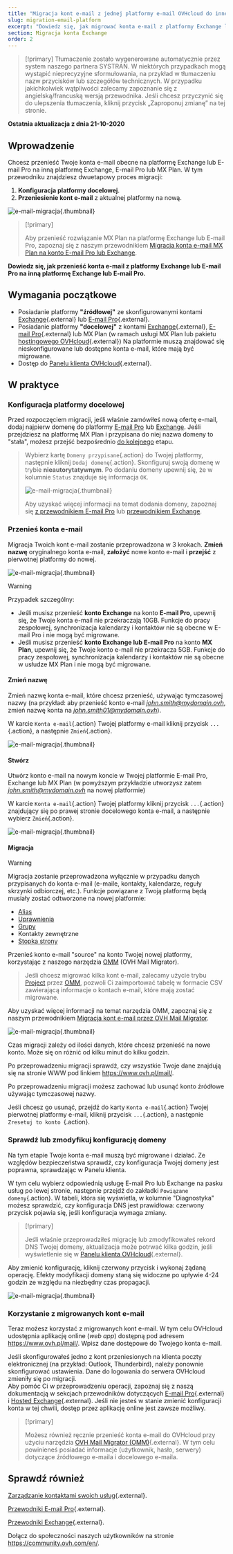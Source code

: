 ```yaml
---
title: "Migracja kont e-mail z jednej platformy e-mail OVHcloud do innej"
slug: migration-email-platform
excerpt: "Dowiedz się, jak migrować konta e-mail z platformy Exchange lub E-mail Pro na inną platformę Exchange, E-mail Pro lub MX Plan"
section: Migracja konta Exchange
order: 2
---
```


> [!primary]
> Tłumaczenie zostało wygenerowane automatycznie przez system naszego partnera SYSTRAN. W niektórych przypadkach mogą wystąpić nieprecyzyjne sformułowania, na przykład w tłumaczeniu nazw przycisków lub szczegółów technicznych. W przypadku jakichkolwiek wątpliwości zalecamy zapoznanie się z angielską/francuską wersją przewodnika. Jeśli chcesz przyczynić się do ulepszenia tłumaczenia, kliknij przycisk „Zaproponuj zmianę” na tej stronie.
>

**Ostatnia aktualizacja z dnia 21-10-2020**

## Wprowadzenie

Chcesz przenieść Twoje konta e-mail obecne na platformę Exchange lub E-mail Pro na inną platformę Exchange, E-mail Pro lub MX Plan. W tym przewodniku znajdziesz dwuetapowy proces migracji:

1. **Konfiguracja platformy docelowej**.
2. **Przeniesienie kont e-mail** z aktualnej platformy na nową.

![e-mail-migracja](images/migration_platform01.gif){.thumbnail}

> [!primary]
>
> Aby przenieść rozwiązanie MX Plan na platformę Exchange lub E-mail Pro, zapoznaj się z naszym przewodnikiem [Migracja konta e-mail MX Plan na konto E-mail Pro lub Exchange](https://docs.ovh.com/pl/microsoft-collaborative-solutions/migracja-adres-e-mail-na-hostingu-na-exchange/).
>

**Dowiedz się, jak przenieść konta e-mail z platformy Exchange lub E-mail Pro na inną platformę Exchange lub E-mail Pro.**

## Wymagania początkowe

- Posiadanie platformy **"źródłowej"** ze skonfigurowanymi kontami [Exchange](https://www.ovhcloud.com/pl/emails/hosted-exchange/){.external} lub [E-mail Pro](https://www.ovhcloud.com/pl/emails/email-pro/){.external}.
- Posiadanie platformy **"docelowej"** z kontami [Exchange](https://www.ovhcloud.com/pl/emails/hosted-exchange/){.external}, [E-mail Pro](https://www.ovhcloud.com/pl/emails/email-pro/){.external} lub MX Plan (w ramach usługi MX Plan lub pakietu [hostingowego OVHcloud](https://www.ovhcloud.com/pl/web-hosting/){.external}) Na platformie muszą znajdować się nieskonfigurowane lub dostępne konta e-mail, które mają być migrowane.
- Dostęp do [Panelu klienta OVHcloud](https://www.ovh.com/auth/?action=gotomanager&from=https://www.ovh.pl/&ovhSubsidiary=pl){.external}.

## W praktyce

### Konfiguracja platformy docelowej

Przed rozpoczęciem migracji, jeśli właśnie zamówiłeś nową ofertę e-mail, dodaj najpierw domenę do platformy [E-mail Pro](https://docs.ovh.com/pl/emails-pro/pierwsza-konfiguracja-email-pro/#etap-2-dodanie-domeny) lub [Exchange](https://docs.ovh.com/pl/microsoft-collaborative-solutions/dodanie-domeny-exchange/). Jeśli przejdziesz na platformę MX Plan i przypisana do niej nazwa domeny to "stała", możesz przejść bezpośrednio [do kolejnego](#accountsmigration) etapu.

> Wybierz kartę `Domeny przypisane`{.action} do Twojej platformy, następnie kliknij `Dodaj domenę`{.action}. Skonfiguruj swoją domenę w trybie **nieautorytatywnym**. Po dodaniu domeny upewnij się, że w kolumnie `Status` znajduje się informacja `OK`.
>
> ![e-mail-migracja](images/migration_platform02.png){.thumbnail}
>
> Aby uzyskać więcej informacji na temat dodania domeny, zapoznaj się [z przewodnikiem E-mail Pro](https://docs.ovh.com/pl/emails-pro/pierwsza-konfiguracja-email-pro/#etap-2-dodanie-domeny) lub [przewodnikiem Exchange](https://docs.ovh.com/pl/microsoft-collaborative-solutions/dodanie-domeny-exchange/).

### Przenieś konta e-mail <a name="accountsmigration"></a>

Migracja Twoich kont e-mail zostanie przeprowadzona w 3 krokach. **Zmień nazwę** oryginalnego konta e-mail, **założyć** nowe konto e-mail i **przejść** z pierwotnej platformy do nowej.

![e-mail-migracja](images/migration_platform03.gif){.thumbnail}

> [!warning]
>
> Przypadek szczególny:
>
> - Jeśli musisz przenieść **konto Exchange** na konto **E-mail Pro**, upewnij się, że Twoje konta e-mail nie przekraczają 10GB. Funkcje do pracy zespołowej, synchronizacja kalendarzy i kontaktów nie są obecne w E-mail Pro i nie mogą być migrowane.
> - Jeśli musisz przenieść **konto Exchange lub E-mail Pro** na konto **MX Plan**, upewnij się, że Twoje konto e-mail nie przekracza 5GB. Funkcje do pracy zespołowej, synchronizacja kalendarzy i kontaktów nie są obecne w usłudze MX Plan i nie mogą być migrowane.

#### Zmień nazwę

Zmień nazwę konta e-mail, które chcesz przenieść, używając tymczasowej nazwy (na przykład: aby przenieść konto e-mail *john.smith@mydomain.ovh*, zmień nazwę konta na *john.smith01@mydomain.ovh*).

W karcie `Konta e-mail`{.action} Twojej platformy e-mail kliknij przycisk `...`{.action}, a następnie `Zmień`{.action}.

![e-mail-migracja](images/migration_platform04.png){.thumbnail}

#### Stwórz

Utwórz konto e-mail na nowym koncie w Twojej platformie E-mail Pro, Exchange lub MX Plan (w powyższym przykładzie utworzysz zatem *john.smith@mydomain.ovh* na nowej platformie)

W karcie `Konta e-mail`{.action} Twojej platformy kliknij przycisk `...`{.action} znajdujący się po prawej stronie docelowego konta e-mail, a następnie wybierz `Zmień`{.action}.

![e-mail-migracja](images/migration_platform05.png){.thumbnail}

#### Migracja

> [!warning]
> 
> Migracja zostanie przeprowadzona wyłącznie w przypadku danych przypisanych do konta e-mail (e-maile, kontakty, kalendarze, reguły skrzynki odbiorczej, etc.). Funkcje powiązane z Twoją platformą będą musiały zostać odtworzone na nowej platformie:
>
> - [Alias](https://docs.ovh.com/pl/microsoft-collaborative-solutions/email-alias/) 
> - [Uprawnienia](https://docs.ovh.com/pl/microsoft-collaborative-solutions/exchange_2013_przyznanie_uprawnien_full_access/) 
> - [Grupy](https://docs.ovh.com/pl/microsoft-collaborative-solutions/exchange_20132016_korzystanie_z_grup_wewnetrzne_grupy_dyskusyjne/)
> - Kontakty zewnętrzne
> - [Stopka strony](https://docs.ovh.com/pl/microsoft-collaborative-solutions/exchange_20132016_automatyczny_podpis_-_disclaimer/)

Przenieś konto e-mail "source" na konto Twojej nowej platformy, korzystając z naszego narzędzia [OMM](https://omm.ovh.net/) (OVH Mail Migrator).

> Jeśli chcesz migrować kilka kont e-mail, zalecamy użycie trybu [Project](https://docs.ovh.com/pl/microsoft-collaborative-solutions/exchange-migracja-kont-e-mail-ovh-mail-migrator/#migracja-kilku-kont-w-ramach-jednego-projektu-tryb-projekt) przez [OMM](https://omm.ovh.net/Project/Create), pozwoli Ci zaimportować tabelę w formacie CSV zawierającą informacje o kontach e-mail, które mają zostać migrowane.

Aby uzyskać więcej informacji na temat narzędzia OMM, zapoznaj się z naszym przewodnikiem [Migracja kont e-mail przez OVH Mail Migrator](https://docs.ovh.com/pl/microsoft-collaborative-solutions/exchange-migracja-kont-e-mail-ovh-mail-migrator/).

![e-mail-migracja](images/migration_platform06.png){.thumbnail}

Czas migracji zależy od ilości danych, które chcesz przenieść na nowe konto. Może się on różnić od kilku minut do kilku godzin.

Po przeprowadzeniu migracji sprawdź, czy wszystkie Twoje dane znajdują się na stronie WWW pod linkiem <https://www.ovh.pl/mail/>.

Po przeprowadzeniu migracji możesz zachować lub usunąć konto źródłowe używając tymczasowej nazwy.

Jeśli chcesz go usunąć, przejdź do karty `Konta e-mail`{.action} Twojej pierwotnej platformy e-mail, kliknij przycisk `...`{.action}, a następnie `Zresetuj to konto `{.action}.

### Sprawdź lub zmodyfikuj konfigurację domeny

Na tym etapie Twoje konta e-mail muszą być migrowane i działać. Ze względów bezpieczeństwa sprawdź, czy konfiguracja Twojej domeny jest poprawna, sprawdzając w Panelu klienta.

W tym celu wybierz odpowiednią usługę E-mail Pro lub Exchange na pasku usług po lewej stronie, następnie przejdź do zakładki `Powiązane domeny`{.action}. W tabeli, która się wyświetla, w kolumnie "Diagnostyka" możesz sprawdzić, czy konfiguracja DNS jest prawidłowa: czerwony przycisk pojawia się, jeśli konfiguracja wymaga zmiany.

> [!primary]
>
> Jeśli właśnie przeprowadziłeś migrację lub zmodyfikowałeś rekord DNS Twojej domeny, aktualizacja może potrwać kilka godzin, jeśli wyświetlenie się w [Panelu klienta OVHcloud](https://www.ovh.com/auth/?action=gotomanager&from=https://www.ovh.pl/&ovhSubsidiary=pl){.external}.
>

Aby zmienić konfigurację, kliknij czerwony przycisk i wykonaj żądaną operację. Efekty modyfikacji domeny staną się widoczne po upływie 4-24 godzin ze względu na niezbędny czas propagacji.

![e-mail-migracja](images/check_the_dns_records_associated_domains.png){.thumbnail}

### Korzystanie z migrowanych kont e-mail

Teraz możesz korzystać z migrowanych kont e-mail. W tym celu OVHcloud udostępnia aplikację online (_web app_) dostępną pod adresem <https://www.ovh.pl/mail/>. Wpisz dane dostępowe do Twojego konta e-mail.

Jeśli skonfigurowałeś jedno z kont przeniesionych na klienta poczty elektronicznej (na przykład: Outlook, Thunderbird), należy ponownie skonfigurować ustawienia. Dane do logowania do serwera OVHcloud zmieniły się po migracji.
<br>Aby pomóc Ci w przeprowadzeniu operacji, zapoznaj się z naszą dokumentacją w sekcjach przewodników dotyczących [E-mail Pro](https://docs.ovh.com/pl/emails-pro/){.external} i [Hosted Exchange](https://docs.ovh.com/pl/microsoft-collaborative-solutions/){.external}. Jeśli nie jesteś w stanie zmienić konfiguracji konta w tej chwili, dostęp przez aplikację online jest zawsze możliwy.

> [!primary]
>
> Możesz również ręcznie przenieść konta e-mail do OVHcloud przy użyciu narzędzia [OVH Mail Migrator (OMM)](https://omm.ovh.net/){.external}. W tym celu powinieneś posiadać informacje (użytkownik, hasło, serwery) dotyczące źródłowego e-maila i docelowego e-maila.
>

## Sprawdź również

[Zarządzanie kontaktami swoich usług](https://docs.ovh.com/pl/customer/zarzadzanie_kontaktami/){.external}.

[Przewodniki E-mail Pro](https://docs.ovh.com/pl/emails-pro/){.external}.

[Przewodniki Exchange](https://docs.ovh.com/pl/microsoft-collaborative-solutions/){.external}.

Dołącz do społeczności naszych użytkowników na stronie <https://community.ovh.com/en/>.

